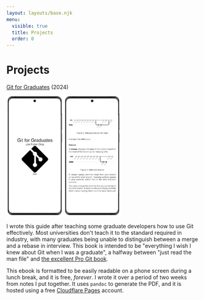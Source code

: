 ```yaml
---
layout: layouts/base.njk
menu:
  visible: true
  title: Projects
  order: 0
---
```


# Projects

[Git for Graduates](https://git-for-graduates.pages.dev) (2024)

<img src="/img/git-for-grads.webp" width="300"/>

I wrote this guide after teaching some graduate developers how to use Git
effectively. Most universities don't teach it to the standard required in
industry, with many graduates being unable to distinguish between a merge and a
rebase in interview. This book is intended to be "everything I wish I knew about
Git when I was a graduate", a halfway between "just read the man file" and [the
excellent Pro Git book](https://git-scm.com/book/en/v2).

This ebook is formatted to be easily readable on a phone screen during a lunch
break, and it is free, *forever*. I wrote it over a period of two weeks from
notes I put together. It uses `pandoc` to generate the PDF, and it is hosted
using a free [Cloudflare Pages](https://pages.dev) account.
